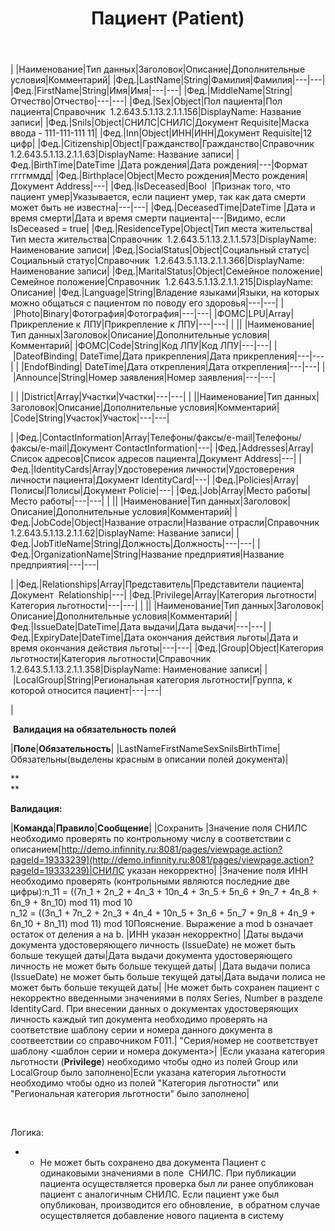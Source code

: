 ﻿---
layout: default
title: Пациент (Patient)
position: 
categories: 
tags: 
---

| |Наименование|Тип данных|Заголовок|Описание|Дополнительные условия|Комментарий|
|Фед.|LastName|String|Фамилия|Фамилия|---|---|
|Фед.|FirstName|String|Имя|Имя|---|---|
|Фед.|MiddleName|String|Отчество|Отчество|---|---|
|Фед.|Sex|Object|Пол пациента|Пол пациента|Справочник  1.2.643.5.1.13.2.1.1.156|DisplayName: Название записи|
|Фед.|Snils|Object|СНИЛС|СНИЛС|Документ Requisite|Маска ввода - 111-111-111 11|
|Фед.|Inn|Object|ИНН|ИНН|Документ Requisite|12 цифр|
|Фед.|Citizenship|Object|Гражданство|Гражданство|Справочник  1.2.643.5.1.13.2.1.1.63|DisplayName: Название записи|
|Фед.|BirthTime|DateTime |Дата рождения|Дата рождения|---|Формат ггггммдд|
|Фед.|Birthplace|Object|Место рождения|Место рождения|Документ Address|---|
|Фед.|IsDeceased|Bool  |Признак того, что пациент умер|Указывается, если пациент умер, так как дата смерти может быть не известна|---|---|
|Фед.|DeceasedTime|DateTime |Дата и время смерти|Дата и время смерти пациента|---|Видимо, если IsDeceased = true|
|Фед.|ResidenceType|Object|Тип места жительства|Тип места жительства|Справочник  1.2.643.5.1.13.2.1.1.573|DisplayName: Наименование записи|
|Фед.|SocialStatus|Object|Социальный статус|Социальный статус|Справочник  1.2.643.5.1.13.2.1.1.366|DisplayName: Наименование записи|
|Фед.|MaritalStatus|Object|Семейное положение|Семейное положение|Справочник  1.2.643.5.1.13.2.1.1.215|DisplayName: Описание|
|Фед.|Language|String|Владение языками|Языки, на которых можно общаться с пациентом по поводу его здоровья|---|---|
| |Photo|Binary|Фотография|Фотография|---|---|
|ФОМС|LPU|Array|Прикрепление к ЛПУ|Прикрепление к ЛПУ|---|---|
| || |Наименование|Тип данных|Заголовок|Описание|Дополнительные условия|Комментарий|
|ФОМС|Code|String|Код ЛПУ|Код ЛПУ|---|---|
| |DateofBinding| DateTime|Дата прикрепления|Дата прикрепления|---|---|
| |EndofBinding| DateTime|Дата открепления|Дата открепления|---|---|
| |Announce|String|Номер заявления|Номер заявления|---|---|

|
| |District|Array|Участки|Участки|---|---|
| ||Наименование|Тип данных|Заголовок|Описание|Дополнительные условия|Комментарий|
|Code|String|Участок|Участок|---|---|

|
|Фед.|ContactInformation|Array|Телефоны/факсы/e-mail|Телефоны/факсы/e-mail|Документ ContactInformation|---|
|Фед.|Addresses|Array|Список адресов|Список адресов пациента|Документ Address|---|
|Фед.|IdentityCards|Array|Удостоверения личности|Удостоверения личности пациента|Документ IdentityCard|---|
|Фед.|Policies|Array|Полисы|Полисы|Документ Policie|---|
|Фед.|Job|Array|Место работы|Место работы|---|---|
| || |Наименование|Тип данных|Заголовок|Описание|Дополнительные условия|Комментарий|
|Фед.|JobCode|Object|Название отрасли|Название отрасли|Справочник 1.2.643.5.1.13.2.1.1.62|DisplayName: Название записи|
|Фед.|JobTitleName|String|Должность|Должность|---|---|
|Фед.|OrganizationName|String|Название предприятия|Название предприятия|---|---|

|
|Фед.|Relationships|Array|Представитель|Представители пациента|Документ  Relationship|---|
|Фед.|Privilege|Array|Категория льготности|Категория льготности|---|---|
| || |Наименование|Тип данных|Заголовок|Описание|Дополнительные условия|Комментарий|
|Фед.|IssueDate|DateTime|Дата выдачи|Дата выдачи|---|---|
|Фед.|ExpiryDate|DateTime|Дата окончания действия льготы|Дата и время окончания действия льготы|---|---|
|Фед.|Group|Object|Категория льготности|Категория льготности|Справочник 1.2.643.5.1.13.2.1.1.358|DisplayName: Наименование записи|
| |LocalGroup|String|Региональная категория льготности|Группа, к которой относится пациент|---|---|

|

 **Валидация на обязательность полей**

|**Поле**|**Обязательность**|
|LastNameFirstNameSexSnilsBirthTime|Обязательны(выделены красным в описании полей документа)|

**  
**

**Валидация:**

|**Команда**|**Правило**|**Сообщение**|
|Сохранить |Значение поля СНИЛС необходимо проверять по контрольному числу в соответствии с описанием[http://demo.infinnity.ru:8081/pages/viewpage.action?pageId=19333239](http://demo.infinnity.ru:8081/pages/viewpage.action?pageId=19333239)|СНИЛС указан некорректно|
|Значение поля ИНН необходимо проверять (контрольными являются последние две цифры):n_11 = ((7n_1 + 2n_2 + 4n_3 + 10n_4 + 3n_5 + 5n_6 + 9n_7 + 4n_8 + 6n_9 + 8n_10) mod 11) mod 10  
n_12 = ((3n_1 + 7n_2 + 2n_3 + 4n_4 + 10n_5 + 3n_6 + 5n_7 + 9n_8 + 4n_9 + 6n_10 + 8n_11) mod 11) mod 10Пояснение. Выражение a mod b означает остаток от деления a на b. |ИНН указан некорректно|
|Даты выдачи документа удостоверяющего личность (IssueDate) не может быть больше текущей даты|Дата выдачи документа удостоверяющего личность не может быть больше текущей даты|
|Дата выдачи полиса (IssueDate) не может быть больше текущей даты|Дата выдачи полиса не может быть больше текущей даты|
|Не может быть сохранен пациент с некорректно введенными значениями в полях Series, Number в разделе IdentityCard. При внесении данных о документах удостоверяющих личность каждый тип документа необходимо проверять на соответствие шаблону серии и номера данного документа в соотвеетствии со справочником F011.| "Серия/номер <TypeTranslation> не соответствует шаблону <шаблон серии и номера документа>|
|Если указана категория льготности (**Privilege**) необходимо чтобы одно из полей Group или LocalGroup было заполнено|Если указана категория льготности необходимо чтобы одно из полей "Категория льготности" или "Региональная категория льготности" было заполнено|

 

Логика:

*   * Не может быть сохранено два документа Пациент с одинаковыми значениями в поле  СНИЛС. При публикации пациента осуществляется проверка был ли ранее опубликован пациент с аналогичным СНИЛС. Если пациент уже был опубликован, производится его обновление,  в обратном случае осуществляется добавление нового пациента в систему




